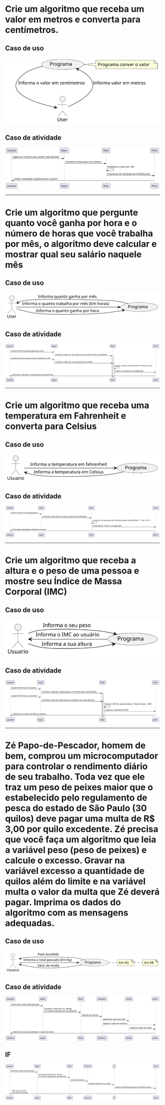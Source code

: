 # Crie um algoritmo que receba um valor em metros e converta para centímetros.

## Caso de uso

<picture>
  <source media="(prefers-color-scheme: dark)" srcset="https://github.com/joao-pieraco/AulaUML/blob/66dc724c1271bcbfca6381040199db1cb55933c5/Enunciadoexer1.svg">
  <source media="(prefers-color-scheme: light)" srcset="https://github.com/joao-pieraco/AulaUML/blob/66dc724c1271bcbfca6381040199db1cb55933c5/Enunciadoexer1.svg">
  <img alt="Shows an illustrated sun in light mode and a moon with stars in dark mode." src="https://github.com/joao-pieraco/AulaUML/blob/66dc724c1271bcbfca6381040199db1cb55933c5/Enunciadoexer1.svg">
</picture> 

## Caso de atividade

<picture>
  <source media="(prefers-color-scheme: dark)" srcset="https://github.com/joao-pieraco/AulaUML/blob/d5a2f8a9ead0d3dd823bdb40f2cc0af184aa6a56/RP11IWH134NtVOf_0M7Spa86rCKi13SU85P72LHLoggacUju3RTpCTEjEBCm40Waxv7aC8owUSdJot3gehYvmx4sjpqUv5sCu0NL2tV5XpEILkE2H8CmSv92US8bDdHrl6MbSDnhNRWRGs5yCaMZ_gCyVwtEQtP3hjWdpoOjIwAW5yhQqI9lTxj_gUSkDQXZQPt78CMiY2ea5DLCA7--H3fjuoltU_WUZoTvNHUzG8j4BnUEan527tx-ZD7.svg">
  <source media="(prefers-color-scheme: light)" srcset="https://github.com/joao-pieraco/AulaUML/blob/d5a2f8a9ead0d3dd823bdb40f2cc0af184aa6a56/RP11IWH134NtVOf_0M7Spa86rCKi13SU85P72LHLoggacUju3RTpCTEjEBCm40Waxv7aC8owUSdJot3gehYvmx4sjpqUv5sCu0NL2tV5XpEILkE2H8CmSv92US8bDdHrl6MbSDnhNRWRGs5yCaMZ_gCyVwtEQtP3hjWdpoOjIwAW5yhQqI9lTxj_gUSkDQXZQPt78CMiY2ea5DLCA7--H3fjuoltU_WUZoTvNHUzG8j4BnUEan527tx-ZD7.svg">
  <img alt="Shows an illustrated sun in light mode and a moon with stars in dark mode." src="https://github.com/joao-pieraco/AulaUML/blob/d5a2f8a9ead0d3dd823bdb40f2cc0af184aa6a56/RP11IWH134NtVOf_0M7Spa86rCKi13SU85P72LHLoggacUju3RTpCTEjEBCm40Waxv7aC8owUSdJot3gehYvmx4sjpqUv5sCu0NL2tV5XpEILkE2H8CmSv92US8bDdHrl6MbSDnhNRWRGs5yCaMZ_gCyVwtEQtP3hjWdpoOjIwAW5yhQqI9lTxj_gUSkDQXZQPt78CMiY2ea5DLCA7--H3fjuoltU_WUZoTvNHUzG8j4BnUEan527tx-ZD7.svg">
</picture> 

---

# Crie um algoritmo que pergunte quanto você ganha por hora e o número de horas que você trabalha por mês, o algoritmo deve calcular e mostrar qual seu salário naquele mês


## Caso de uso

<picture>
  <source media="(prefers-color-scheme: dark)" srcset="https://github.com/joao-pieraco/AulaUML/blob/dd4283fa34ff1f4016ae4ea2ee8b4e6a580aa49f/CasoDeUsoexer2.svg">
  <source media="(prefers-color-scheme: light)" srcset="https://github.com/joao-pieraco/AulaUML/blob/dd4283fa34ff1f4016ae4ea2ee8b4e6a580aa49f/CasoDeUsoexer2.svg">
  <img alt="Shows an illustrated sun in light mode and a moon with stars in dark mode." src="https://github.com/joao-pieraco/AulaUML/blob/dd4283fa34ff1f4016ae4ea2ee8b4e6a580aa49f/CasoDeUsoexer2.svg">
  </picture> 

  ## Caso de atividade

<picture>
  <source media="(prefers-color-scheme: dark)" srcset="https://github.com/joao-pieraco/AulaUML/blob/a1b5199bff36c6a37f7ef41a9a55a2493ced0b4f/Exercicio2Ettore.svg">
  <source media="(prefers-color-scheme: light)" srcset="https://github.com/joao-pieraco/AulaUML/blob/a1b5199bff36c6a37f7ef41a9a55a2493ced0b4f/Exercicio2Ettore.svg">
  <img alt="Shows an illustrated sun in light mode and a moon with stars in dark mode." src="https://github.com/joao-pieraco/AulaUML/blob/a1b5199bff36c6a37f7ef41a9a55a2493ced0b4f/Exercicio2Ettore.svg">
</picture>

---

# Crie um algoritmo que receba uma temperatura em Fahrenheit e converta para Celsius

## Caso de uso

<picture>
  <source media="(prefers-color-scheme: dark)" srcset="https://github.com/joao-pieraco/AulaUML/blob/79f2ba95d5a8808790769f74ab2e8c815b3e11a1/CasoDeUsoexer3.svg">
  <source media="(prefers-color-scheme: light)" srcset="https://github.com/joao-pieraco/AulaUML/blob/79f2ba95d5a8808790769f74ab2e8c815b3e11a1/CasoDeUsoexer3.svg">
  <img alt="Shows an illustrated sun in light mode and a moon with stars in dark mode." src="https://github.com/joao-pieraco/AulaUML/blob/79f2ba95d5a8808790769f74ab2e8c815b3e11a1/CasoDeUsoexer3.svg">
</picture>

## Caso de atividade
<picture>
  <source media="(prefers-color-scheme: dark)" srcset="https://github.com/joao-pieraco/AulaUML/blob/0200a9eddf1504ec8c93a78534c420864d0d0a07/Exercicio3Ettore.svg">
  <source media="(prefers-color-scheme: light)" srcset="https://github.com/joao-pieraco/AulaUML/blob/0200a9eddf1504ec8c93a78534c420864d0d0a07/Exercicio3Ettore.svg">
  <img alt="Shows an illustrated sun in light mode and a moon with stars in dark mode." src="https://github.com/joao-pieraco/AulaUML/blob/0200a9eddf1504ec8c93a78534c420864d0d0a07/Exercicio3Ettore.svg">
</picture>

---

# Crie um algoritmo que receba a altura e o peso de uma pessoa e mostre seu Índice de Massa Corporal (IMC)

## Caso de uso

<picture>
  <source media="(prefers-color-scheme: dark)" srcset="https://github.com/joao-pieraco/AulaUML/blob/98bb4c1ec9d77f308ff262b4bdfeca0856496518/CasoDeUsoexer4.svg">
  <source media="(prefers-color-scheme: light)" srcset="https://github.com/joao-pieraco/AulaUML/blob/98bb4c1ec9d77f308ff262b4bdfeca0856496518/CasoDeUsoexer4.svg">
  <img alt="Shows an illustrated sun in light mode and a moon with stars in dark mode." src="https://github.com/joao-pieraco/AulaUML/blob/98bb4c1ec9d77f308ff262b4bdfeca0856496518/CasoDeUsoexer4.svg">
</picture>

## Caso de atividade

<picture>
  <source media="(prefers-color-scheme: dark)" srcset="https://github.com/joao-pieraco/AulaUML/blob/a79db0698ffce1e2db8142d073f318ce1fd12335/exercicio4Ettore.svg">
  <source media="(prefers-color-scheme: light)" srcset="https://github.com/joao-pieraco/AulaUML/blob/a79db0698ffce1e2db8142d073f318ce1fd12335/exercicio4Ettore.svg">
  <img alt="Shows an illustrated sun in light mode and a moon with stars in dark mode." src="https://github.com/joao-pieraco/AulaUML/blob/a79db0698ffce1e2db8142d073f318ce1fd12335/exercicio4Ettore.svg">
</picture>

---

# Zé Papo-de-Pescador, homem de bem, comprou um microcomputador para controlar o rendimento diário de seu trabalho. Toda vez que ele traz um peso de peixes maior que o estabelecido pelo regulamento de pesca do estado de São Paulo (30 quilos) deve pagar uma multa de R$ 3,00 por quilo excedente. Zé precisa que você faça um algoritmo que leia a variável peso (peso de peixes) e calcule o excesso. Gravar na variável excesso a quantidade de quilos além do limite e na variável multa o valor da multa que Zé deverá pagar. Imprima os dados do algoritmo com as mensagens adequadas.

## Caso de uso

<picture>
  <source media="(prefers-color-scheme: dark)" srcset="https://github.com/joao-pieraco/AulaUML/blob/9960f94440270cd6d4d498945d2394acb9fd03ee/CasoDeUsoexer5.svg">
  <source media="(prefers-color-scheme: light)" srcset="https://github.com/joao-pieraco/AulaUML/blob/9960f94440270cd6d4d498945d2394acb9fd03ee/CasoDeUsoexer5.svg">
  <img alt="Shows an illustrated sun in light mode and a moon with stars in dark mode." src="https://github.com/joao-pieraco/AulaUML/blob/9960f94440270cd6d4d498945d2394acb9fd03ee/CasoDeUsoexer5.svg">
</picture>

## Caso de atividade

<picture>
  <source media="(prefers-color-scheme: dark)" srcset="https://github.com/joao-pieraco/AulaUML/blob/9960f94440270cd6d4d498945d2394acb9fd03ee/CasoDeAtividadeexer5.svg">
  <source media="(prefers-color-scheme: light)" srcset="https://github.com/joao-pieraco/AulaUML/blob/9960f94440270cd6d4d498945d2394acb9fd03ee/CasoDeAtividadeexer5.svg">
  <img alt="Shows an illustrated sun in light mode and a moon with stars in dark mode." src="https://github.com/joao-pieraco/AulaUML/blob/9960f94440270cd6d4d498945d2394acb9fd03ee/CasoDeAtividadeexer5.svg">
</picture>

## IF

<picture>
  <source media="(prefers-color-scheme: dark)" srcset="https://github.com/joao-pieraco/AulaUML/blob/9960f94440270cd6d4d498945d2394acb9fd03ee/CasoDeAtividadeexer5IF.svg">
  <source media="(prefers-color-scheme: light)" srcset="https://github.com/joao-pieraco/AulaUML/blob/9960f94440270cd6d4d498945d2394acb9fd03ee/CasoDeAtividadeexer5IF.svg">
  <img alt="Shows an illustrated sun in light mode and a moon with stars in dark mode." src="https://github.com/joao-pieraco/AulaUML/blob/9960f94440270cd6d4d498945d2394acb9fd03ee/CasoDeAtividadeexer5IF.svg">
</picture>